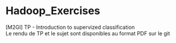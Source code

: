 # Hadoop_Exercises
[M2GI] TP - Introduction to supervized classification  
Le rendu de TP et le sujet sont disponibles au format PDF sur le git
